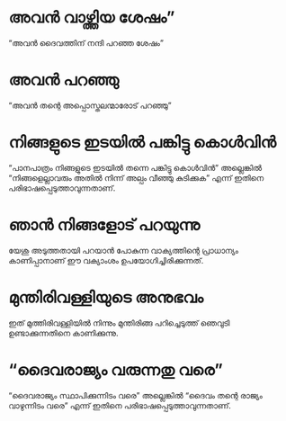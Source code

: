 # അവൻ വാഴ്ത്തിയ ശേഷം”
“അവൻ ദൈവത്തിന് നന്ദി പറഞ്ഞ ശേഷം”
# അവൻ പറഞ്ഞു
“അവൻ തന്റെ അപ്പൊസ്തലന്മാരോട് പറഞ്ഞു”
# നിങ്ങളുടെ ഇടയിൽ പങ്കിട്ടു കൊൾവിൻ
“പാനപാത്രം നിങ്ങളുടെ ഇടയിൽ തന്നെ പങ്കിട്ടു കൊൾവിൻ” അല്ലെങ്കിൽ “നിങ്ങളെല്ലാവരും അതിൽ നിന്ന് അല്പം വീഞ്ഞു കുടിക്കുക” എന്ന് ഇതിനെ പരിഭാഷപ്പെടുത്താവുന്നതാണ്.
# ഞാൻ നിങ്ങളോട് പറയുന്നു
യേശു അടുത്തതായി പറയാൻ പോകുന്ന വാക്യത്തിന്റെ പ്രാധാന്യം കാണിപ്പാനാണ് ഈ വക്യാംശം ഉപയോഗിച്ചിരിക്കുന്നത്. 
# മുന്തിരിവള്ളിയുടെ അനുഭവം
ഇത് മുത്തിരിവള്ളിയിൽ നിന്നും മുന്തിരിങ്ങ പറിച്ചെടുത്ത് ഞെവുടി ഉണ്ടാക്കുന്നതിനെ കാണിക്കുന്നു.
# “ദൈവരാജ്യം വരുന്നതു വരെ”
“ദൈവരാജ്യം സ്ഥാപിക്കുന്നിടം വരെ” അല്ലെങ്കിൽ “ദൈവം തന്റെ രാജ്യം വാഴുന്നിടം വരെ” എന്ന് ഇതിനെ പരിഭാഷപ്പെടുത്താവുന്നതാണ്.
